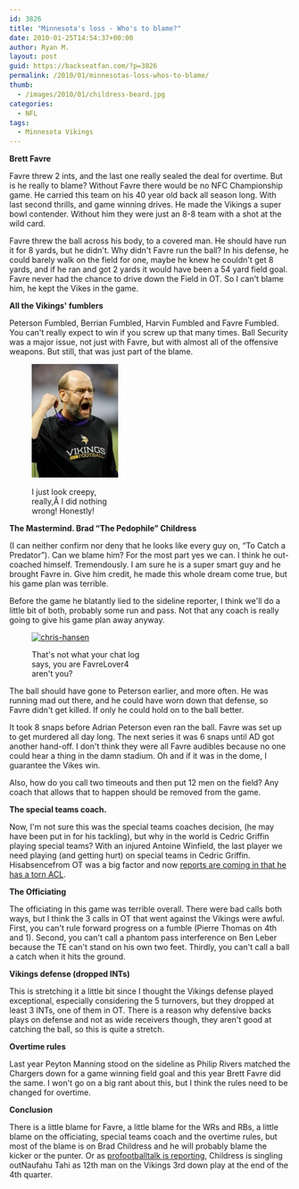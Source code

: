 ```yaml
---
id: 3826
title: "Minnesota's loss - Who's to blame?"
date: 2010-01-25T14:54:37+00:00
author: Ryan M.
layout: post
guid: https://backseatfan.com/?p=3826
permalink: /2010/01/minnesotas-loss-whos-to-blame/
thumb:
  - /images/2010/01/childress-beard.jpg
categories:
  - NFL
tags:
  - Minnesota Vikings
---
```


<div class="entry">
  <p>
    <strong>Brett Favre</strong>
  </p>

  <p>
    Favre threw 2 ints, and the last one really sealed the deal for overtime. But is he really to blame? Without Favre there would be no NFC Championship game. He carried this team on his 40 year old back all season long. With last second thrills, and game winning drives. He made the Vikings a super bowl contender. Without him they were just an 8-8 team with a shot at the wild card.
  </p>

  <p>
    Favre threw the ball across his body, to a covered man. He should have run it for 8 yards, but he didn't. Why didn't Favre run the ball? In his defense, he could barely walk on the field for one, maybe he knew he couldn't get 8 yards, and if he ran and got 2 yards it would have been a 54 yard field goal. Favre never had the chance to drive down the Field in OT. So I can't blame him, he kept the Vikes in the game.
  </p>

  <p>
    <strong>All the Vikings' fumblers</strong>
  </p>

  <p>
    Peterson Fumbled, Berrian Fumbled, Harvin Fumbled and Favre Fumbled. You can't really expect to win if you screw up that many times. Ball Security was a major issue, not just with Favre, but with almost all of the offensive weapons. But still, that was just part of the blame.
  </p><figure id="attachment_3828" style="width: 155px" class="wp-caption alignleft">

  <a href="/images/2010/01/childress-beard-234x300.jpg"><img class="size-full wp-image-3828      " title="childress-beard-234x300" src="/images/2010/01/childress-beard-234x300.jpg" alt="childress-beard-234x300" width="155" height="203" /></a><figcaption class="wp-caption-text">I just look creepy, really,Â I did nothing wrong! Honestly!</figcaption></figure>

  <p>
    <strong>The Mastermind. Brad &#8220;The Pedophile&#8221; Childress</strong>
  </p>

  <p>
    (I can neither confirm nor deny that he looks like every guy on, &#8220;To Catch a Predator&#8221;).  Can we blame him? For the most part yes we can. I think he out-coached himself. Tremendously. I am sure he is a super smart guy and he brought Favre in. Give him credit, he made this whole dream come true, but his game plan was terrible.
  </p>

  <p style="text-align: left;">
    Before the game he blatantly lied to the sideline reporter, I think we'll do a little bit of both, probably some run and pass. Not that any coach is really going to give his game plan away anyway.
  </p><figure id="attachment_3829" style="width: 199px" class="wp-caption alignright">

  <a href="/images/2010/01/chris-hansen.jpg"><img class="size-full wp-image-3829  " title="chris-hansen" src="/images/2010/01/chris-hansen.jpg" alt="chris-hansen" width="199" height="169" srcset="/images/2010/01/chris-hansen.jpg 315w, /images/2010/01/chris-hansen-300x255.jpg 300w" sizes="(max-width: 199px) 100vw, 199px" /></a><figcaption class="wp-caption-text">That's not what your chat log says, you are FavreLover4 aren't you?</figcaption></figure>

  <p>
    The ball should have gone to Peterson earlier, and more often. He was running mad out there, and he could have worn down that defense, so Favre didn't get killed. If only he could hold on to the ball better.
  </p>

  <p>
    It took 8 snaps before Adrian Peterson even ran the ball. Favre was set up to get murdered all day long. The next series it was 6 snaps until AD got another hand-off. I don't think they were all Favre audibles because no one could hear a thing in the damn stadium. Oh and if it was in the dome, I guarantee the Vikes win.
  </p>

  <p>
    Also, how do you call two timeouts and then put 12 men on the field? Any coach that allows that to happen should be removed from the game.
  </p>

  <p>
    <strong>The special teams coach.</strong>
  </p>

  <p>
    Now, I'm not sure this was the special teams coaches decision, (he may have been put in for his tackling), but why in the world is Cedric Griffin playing special teams? With an injured Antoine Winfield, the last player we need playing (and getting hurt) on special teams in Cedric Griffin. Hisabsencefrom OT was a big factor and now <a href="http://profootballtalk.nbcsports.com/2010/01/25/vikings-fear-cedric-griffin-has-torn-acl/">reports are coming in that he has a torn ACL</a>.
  </p>

  <p>
    <strong>The Officiating</strong>
  </p>

  <p>
    The officiating in this game was terrible overall. There were bad calls both ways, but I think the 3 calls in OT that went against the Vikings were awful. First, you can't rule forward progress on a fumble (Pierre Thomas on 4th and 1). Second, you can't call a phantom pass interference on Ben Leber because the TE can't stand on his own two feet. Thirdly, you can't call a ball a catch when it hits the ground.
  </p>

  <p>
    <strong>Vikings defense (dropped INTs)</strong>
  </p>

  <p>
    This is stretching it a little bit since I thought the Vikings defense played exceptional, especially considering the 5 turnovers, but they dropped at least 3 INTs, one of them in OT. There is a reason why defensive backs plays on defense and not as wide receivers though, they aren't good at catching the ball, so this is quite a stretch.
  </p>

  <p>
    <strong>Overtime rules</strong>
  </p>

  <p>
    Last year Peyton Manning stood on the sideline as Philip Rivers matched the Chargers down for a game winning field goal and this year Brett Favre did the same. I won't go on a big rant about this, but I think the rules need to be changed for overtime.
  </p>

  <p>
    <strong>Conclusion</strong>
  </p>

  <p>
    There is a little blame for Favre, a little blame for the WRs and RBs, a little blame on the officiating, special teams coach and the overtime rules, but most of the blame is on Brad Childress and he will probably blame the kicker or the punter. Or as <a href="http://profootballtalk.nbcsports.com/2010/01/25/childress-says-tahi-was-twelfth-man/">profootballtalk is reporting</a>, Childress is singling outNaufahu Tahi as 12th man on the Vikings 3rd down play at the end of the 4th quarter.
  </p>
</div>
